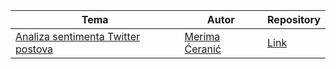 <table>
    <thead>
        <tr>
            <th>Tema</th>
            <th>Autor</th>
            <th>Repository</th>
        </tr>
    </thead>
    <tbody>
        <tr>
            <td><a href="#">Analiza sentimenta Twitter postova</a></td>
            <td><a href="https://github.com/merima98">Merima Ćeranić</a></td>
            <td><a href="https://github.com/merima98/SentimentAnalysis_Of_TwitterData">Link</a></td>
        </tr>
    </tbody>
<table>